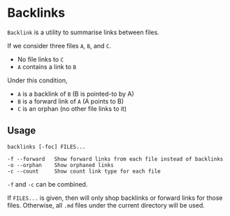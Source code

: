 # Backlinks

`Backlink` is a utility to summarise links between files.

If we consider three files `A`, `B`, and `C`.

- No file links to `C`
- `A` contains a link to `B`

Under this condition,

- `A` is a backlink of `B` (B is pointed-to by A)
- `B` is a forward link of `A` (A points to B)
- `C` is an orphan (no other file links to it)

## Usage

```
backlinks [-foc] FILES...

-f --forward   Show forward links from each file instead of backlinks
-o --orphan    Show orphaned links
-c --count     Show count link type for each file
```

`-f` and `-c` can be combined.

If `FILES...` is given, then will only shop backlinks or forward links for those files. Otherwise, all `.md` files under the current directory will be used.
